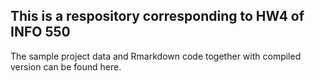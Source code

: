 ## This is a respository corresponding to HW4 of INFO 550
The sample project data and Rmarkdown code together with compiled version can be found here.
